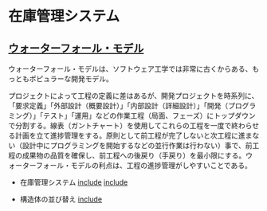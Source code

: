 # 在庫管理システム

## [ウォーターフォール・モデル](https://ja.wikipedia.org/wiki/ウォーターフォール・モデル)

ウォーターフォール・モデルは、ソフトウェア工学では非常に古くからある、もっともポピュラーな開発モデル。

プロジェクトによって工程の定義に差はあるが、開発プロジェクトを時系列に、「要求定義」「外部設計（概要設計）」「内部設計（詳細設計）」「開発（プログラミング）」「テスト」「運用」などの作業工程（局面、フェーズ）にトップダウンで分割する。線表（ガントチャート）を使用してこれらの工程を一度で終わらせる計画を立て進捗管理をする。原則として前工程が完了しないと次工程に進まない（設計中にプログラミングを開始するなどの並行作業は行わない）事で、前工程の成果物の品質を確保し、前工程への後戻り（手戻り）を最小限にする。ウォーターフォール・モデルの利点は、工程の進捗管理がしやすいことである。

* 在庫管理システム
[include](lecture_extra/stock_db.txt)
[include](lecture_extra/stock_managing_system.c)

* 構造体の並び替え
[include](lecture_extra/stock_sort.c)
